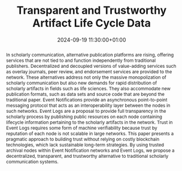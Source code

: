 ---
abstract: In scholarly communication, alternative publication platforms are rising,
  offering services that are not tied to and function independently from traditional
  publishers. Decentralized and decoupled versions of value-adding services such as
  overlay journals, peer review, and endorsement services are provided to the network.
  These alternatives address not only the massive monopolization of scholarly communication
  but also new demands for rapid distribution of scholarly artifacts in fields such
  as life sciences. They also accommodate new publication formats, such as data sets
  and source code that are beyond the traditional paper. Event Notifications provide
  an asynchronous point-to-point messaging protocol that acts as an interoperability
  layer between the nodes in such networks. Event Logs are a proposal to provide full
  transparency in the scholarly process by publishing public resources on each node
  containing lifecycle information pertaining to the scholarly artifacts in the network.
  Trust in Event Logs requires some form of machine verifiability because trust by
  reputation of each node is not scalable in large networks. This paper presents a
  pragmatic approach to building trust without relying on costly blockchain technologies,
  which lack sustainable long-term strategies. By using trusted archival nodes within
  Event Notification networks and Event Logs, we propose a decentralized, transparent,
  and trustworthy alternative to traditional scholarly communication systems.
creators:
- Herbert Van de Sompel
- Martin Klein
- Patrick Hochstenbach
- Ruben Verborgh
date: 2024-09-19 11:30:00+01:00
document_url: https://ipres2024.pubpub.org/pub/479f9vcn/download/pdf
grand_parent: iPRES
institutions: []
keywords:
- standards and models
- from document to data
landing_page_url: https://ipres2024.pubpub.org/pub/479f9vcn/
language: eng
layout: publication
license: Creative Commons Zero (CC0-1.0)
notes_url: https://docs.google.com/document/d/1Hf-VavCLYwGskk3JdDbnPOALZtP2Yd4w2pe_5Evkxg8/edit#heading=h.aar4tupij1po
parent: iPRES 2024
publication_type: paper
size: null
slides_url: ''
source_name: iPRES
stream_url: https://www.archief.vlaanderen.be/archief/records/dossiers/5acb210228ce4315ae650812d056a482329eb83ed2dc42398a51505dc153be81/documents/95ca2a083ac641f99b58185549d7c5407e49ac128c9e45efb96d32698a8f023a
title: Transparent and Trustworthy Artifact Life Cycle Data
year: 2024
---